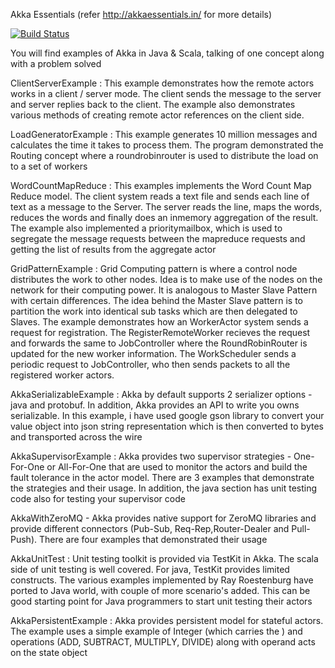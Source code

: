 Akka Essentials
(refer http://akkaessentials.in/ for more details)

[![Build Status](https://api.travis-ci.org/write2munish/Akka-Essentials.png)](https://api.travis-ci.org/write2munish/Akka-Essentials)

You will find examples of Akka in Java & Scala, talking of one concept along with a problem solved

ClientServerExample : This example demonstrates how the remote actors works in a client / server mode. The client sends the message to the server and server replies back to the client. The example also demonstrates various methods of creating remote actor references on the client side.

LoadGeneratorExample : This example generates 10 million messages and calculates the time it takes to process them. The program demonstrated the Routing concept where a roundrobinrouter is used to distribute the load on to a set of workers

WordCountMapReduce : This examples implements the Word Count Map Reduce model. The client system reads a text file and sends each line of text as a message to the Server. The server reads the line, maps the words, reduces the words and finally does an inmemory aggregation of the result. The example also implemented a prioritymailbox, which is used to segregate the message requests between the mapreduce requests and getting the list of results from the aggregate actor

GridPatternExample : Grid Computing pattern is where a control node distributes the work to other nodes. Idea is to make use of the nodes on the network for their computing power. It is analogous to Master Slave Pattern with certain differences. The idea behind the Master Slave pattern is to partition the work into identical sub tasks which are then delegated to Slaves. The example demonstrates how an WorkerActor system sends a request for registration. The RegisterRemoteWorker recieves the request and forwards the same to JobController where the RoundRobinRouter is updated for the new worker information. The WorkScheduler sends a periodic request to JobController, who then sends packets to all the registered worker actors.

AkkaSerializableExample : Akka by default supports 2 serializer options - java and protobuf. In addition, Akka provides an API to write you owns serializable. In this example, i have used google gson library to convert your value object into json string representation which is then converted to bytes and transported across the wire

AkkaSupervisorExample : Akka provides two supervisor strategies - One-For-One or All-For-One that are used to monitor the actors and build the fault tolerance in the actor model. There are 3 examples that demonstrate the strategies and their usage. In addition, the java section has unit testing code also for testing your supervisor code

AkkaWithZeroMQ - Akka provides native support for ZeroMQ libraries and provide different connectors (Pub-Sub, Req-Rep,Router-Dealer and Pull-Push). There are four examples that demonstrated their usage

AkkaUnitTest : Unit testing toolkit is provided via TestKit in Akka. The scala side of unit testing is well covered. For java, TestKit provides limited constructs. The various examples implemented by Ray Roestenburg have ported to Java world, with couple of more scenario's added. This can be good starting point for Java programmers to start unit testing their actors

AkkaPersistentExample : Akka provides persistent model for stateful actors. The example uses a simple example of Integer (which carries the ) and operations (ADD, SUBTRACT, MULTIPLY, DIVIDE) along with operand acts on the state object
